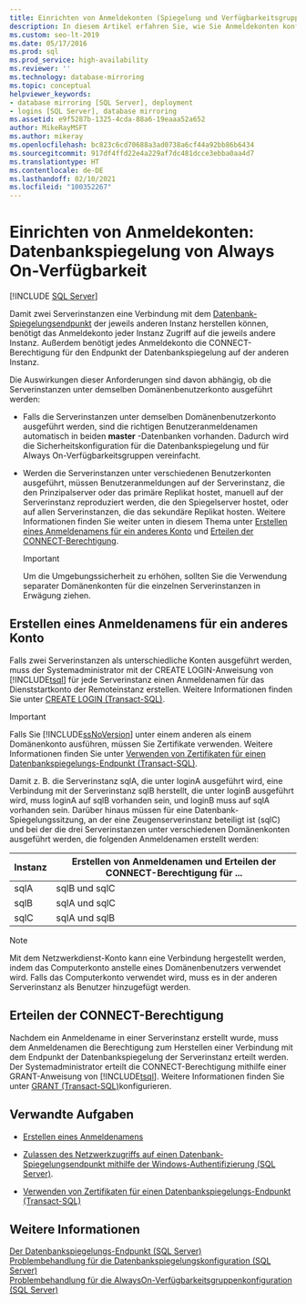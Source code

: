 ```yaml
---
title: Einrichten von Anmeldekonten (Spiegelung und Verfügbarkeitsgruppen)
description: In diesem Artikel erfahren Sie, wie Sie Anmeldekonten konfigurieren, um auf die Datenbankspiegelungsendpunkte einer Datenbankspiegelung oder einer Always On-Verfügbarkeitsgruppe zuzugreifen.
ms.custom: seo-lt-2019
ms.date: 05/17/2016
ms.prod: sql
ms.prod_service: high-availability
ms.reviewer: ''
ms.technology: database-mirroring
ms.topic: conceptual
helpviewer_keywords:
- database mirroring [SQL Server], deployment
- logins [SQL Server], database mirroring
ms.assetid: e9f5287b-1325-4cda-88a6-19eaaa52a652
author: MikeRayMSFT
ms.author: mikeray
ms.openlocfilehash: bc823c6cd70688a3ad0738a6cf44a92bb86b6434
ms.sourcegitcommit: 917df4ffd22e4a229af7dc481dcce3ebba0aa4d7
ms.translationtype: HT
ms.contentlocale: de-DE
ms.lasthandoff: 02/10/2021
ms.locfileid: "100352267"
---
```

# <a name="set-up-login-accounts---database-mirroring-always-on-availability"></a>Einrichten von Anmeldekonten: Datenbankspiegelung von Always On-Verfügbarkeit
 [!INCLUDE [SQL Server](../../includes/applies-to-version/sqlserver.md)]

  Damit zwei Serverinstanzen eine Verbindung mit dem [Datenbank-Spiegelungsendpunkt](../../database-engine/database-mirroring/the-database-mirroring-endpoint-sql-server.md) der jeweils anderen Instanz herstellen können, benötigt das Anmeldekonto jeder Instanz Zugriff auf die jeweils andere Instanz. Außerdem benötigt jedes Anmeldekonto die CONNECT-Berechtigung für den Endpunkt der Datenbankspiegelung auf der anderen Instanz.  
  
 Die Auswirkungen dieser Anforderungen sind davon abhängig, ob die Serverinstanzen unter demselben Domänenbenutzerkonto ausgeführt werden:  
  
-   Falls die Serverinstanzen unter demselben Domänenbenutzerkonto ausgeführt werden, sind die richtigen Benutzeranmeldenamen automatisch in beiden **master** -Datenbanken vorhanden. Dadurch wird die Sicherheitskonfiguration für die Datenbankspiegelung und für Always On-Verfügbarkeitsgruppen vereinfacht.  
  
-   Werden die Serverinstanzen unter verschiedenen Benutzerkonten ausgeführt, müssen Benutzeranmeldungen auf der Serverinstanz, die den Prinzipalserver oder das primäre Replikat hostet, manuell auf der Serverinstanz reproduziert werden, die den Spiegelserver hostet, oder auf allen Serverinstanzen, die das sekundäre Replikat hosten. Weitere Informationen finden Sie weiter unten in diesem Thema unter [Erstellen eines Anmeldenamens für ein anderes Konto](#CreateLogin) und [Erteilen der CONNECT-Berechtigung](#GrantConnect).  
  
    > [!IMPORTANT]  
    >  Um die Umgebungssicherheit zu erhöhen, sollten Sie die Verwendung separater Domänenkonten für die einzelnen Serverinstanzen in Erwägung ziehen.  
  
##  <a name="create-a-login-for-a-different-account"></a><a name="CreateLogin"></a> Erstellen eines Anmeldenamens für ein anderes Konto  
 Falls zwei Serverinstanzen als unterschiedliche Konten ausgeführt werden, muss der Systemadministrator mit der CREATE LOGIN-Anweisung von [!INCLUDE[tsql](../../includes/tsql-md.md)] für jede Serverinstanz einen Anmeldenamen für das Dienststartkonto der Remoteinstanz erstellen. Weitere Informationen finden Sie unter [CREATE LOGIN &#40;Transact-SQL&#41;](../../t-sql/statements/create-login-transact-sql.md).  
  
> [!IMPORTANT]  
>  Falls Sie [!INCLUDE[ssNoVersion](../../includes/ssnoversion-md.md)] unter einem anderen als einem Domänenkonto ausführen, müssen Sie Zertifikate verwenden. Weitere Informationen finden Sie unter [Verwenden von Zertifikaten für einen Datenbankspiegelungs-Endpunkt &#40;Transact-SQL&#41;](../../database-engine/database-mirroring/use-certificates-for-a-database-mirroring-endpoint-transact-sql.md).  
  
 Damit z. B. die Serverinstanz sqlA, die unter loginA ausgeführt wird, eine Verbindung mit der Serverinstanz sqlB herstellt, die unter loginB ausgeführt wird, muss loginA auf sqlB vorhanden sein, und loginB muss auf sqlA vorhanden sein. Darüber hinaus müssen für eine Datenbank-Spiegelungssitzung, an der eine Zeugenserverinstanz beteiligt ist (sqlC) und bei der die drei Serverinstanzen unter verschiedenen Domänenkonten ausgeführt werden, die folgenden Anmeldenamen erstellt werden:  
  
|Instanz|Erstellen von Anmeldenamen und Erteilen der CONNECT-Berechtigung für ...|  
|--------------------|--------------------------------------------------------------|  
|sqlA|sqlB und sqlC|  
|sqlB|sqlA und sqlC|  
|sqlC|sqlA und sqlB|  
  
> [!NOTE]  
>  Mit dem Netzwerkdienst-Konto kann eine Verbindung hergestellt werden, indem das Computerkonto anstelle eines Domänenbenutzers verwendet wird. Falls das Computerkonto verwendet wird, muss es in der anderen Serverinstanz als Benutzer hinzugefügt werden.  
  
##  <a name="grant-connect-permission"></a><a name="GrantConnect"></a> Erteilen der CONNECT-Berechtigung  
 Nachdem ein Anmeldename in einer Serverinstanz erstellt wurde, muss dem Anmeldenamen die Berechtigung zum Herstellen einer Verbindung mit dem Endpunkt der Datenbankspiegelung der Serverinstanz erteilt werden. Der Systemadministrator erteilt die CONNECT-Berechtigung mithilfe einer GRANT-Anweisung von [!INCLUDE[tsql](../../includes/tsql-md.md)]. Weitere Informationen finden Sie unter [GRANT &#40;Transact-SQL&#41;](../../t-sql/statements/grant-transact-sql.md)konfigurieren.  
  
##  <a name="related-tasks"></a><a name="RelatedTasks"></a> Verwandte Aufgaben  
  
-   [Erstellen eines Anmeldenamens](../../relational-databases/security/authentication-access/create-a-login.md)  
  
-   [Zulassen des Netzwerkzugriffs auf einen Datenbank-Spiegelungsendpunkt mithilfe der Windows-Authentifizierung &#40;SQL Server&#41;](../../database-engine/database-mirroring/database-mirroring-allow-network-access-windows-authentication.md).  
  
-   [Verwenden von Zertifikaten für einen Datenbankspiegelungs-Endpunkt &#40;Transact-SQL&#41;](../../database-engine/database-mirroring/use-certificates-for-a-database-mirroring-endpoint-transact-sql.md)  
  
## <a name="see-also"></a>Weitere Informationen  
 [Der Datenbankspiegelungs-Endpunkt &#40;SQL Server&#41;](../../database-engine/database-mirroring/the-database-mirroring-endpoint-sql-server.md)   
 [Problembehandlung für die Datenbankspiegelungskonfiguration (SQL Server)](../../database-engine/database-mirroring/troubleshoot-database-mirroring-configuration-sql-server.md)   
 [Problembehandlung für die AlwaysOn-Verfügbarkeitsgruppenkonfiguration &#40;SQL Server&#41;](../../database-engine/availability-groups/windows/troubleshoot-always-on-availability-groups-configuration-sql-server.md)  
  
  
